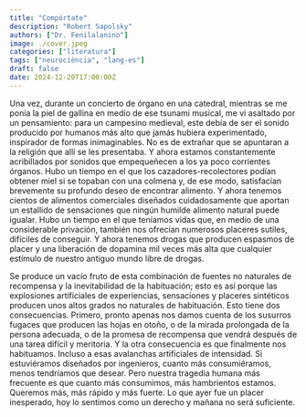 ```yaml
---
title: "Compórtate"
description: "Robert Sapolsky"
authors: ["Dr. Fenilalanino"]
image: ./cover.jpeg
categories: ["literatura"]
tags: ["neurociència", "lang-es"]
draft: false
date: 2024-12-20T17:00:00Z
---
```


Una vez, durante un concierto de órgano en una catedral, mientras se me ponía la piel de gallina en medio de ese tsunami musical, me vi asaltado por un pensamiento: para un campesino medieval, este debía de ser el sonido producido por humanos más alto que jamás hubiera experimentado, inspirador de formas inimaginables. No es de extrañar que se apuntaran a la religión que allí se les presentaba. Y ahora estamos constantemente acribillados por sonidos que empequeñecen a los ya poco corrientes órganos. Hubo un tiempo en el que los cazadores-recolectores podían obtener miel si se topaban con una colmena y, de ese modo, satisfacían brevemente su profundo deseo de encontrar alimento. Y ahora tenemos cientos de alimentos comerciales diseñados cuidadosamente que aportan un estallido de sensaciones que ningún humilde alimento natural puede igualar. Hubo un tiempo en el que teníamos vidas que, en medio de una considerable privación, también nos ofrecían numerosos placeres sutiles, difíciles de conseguir. Y ahora tenemos drogas que producen espasmos de placer y una liberación de dopamina mil veces más alta que cualquier estímulo de nuestro antiguo mundo libre de drogas.

Se produce un vacío fruto de esta combinación de fuentes no naturales de recompensa y la inevitabilidad de la habituación; esto es así porque las explosiones artificiales de experiencias, sensaciones y placeres sintéticos producen unos altos grados no naturales de habituación. Esto tiene dos consecuencias. Primero, pronto apenas nos damos cuenta de los susurros fugaces que producen las hojas en otoño, o de la mirada prolongada de la persona adecuada, o de la promesa de recompensa que vendrá después de una tarea difícil y meritoria. Y la otra consecuencia es que finalmente nos habituamos. Incluso a esas avalanchas artificiales de intensidad. Si estuviéramos diseñados por ingenieros, cuanto más consumiéramos, menos tendríamos que desear. Pero nuestra tragedia humana más frecuente es que cuanto más consumimos, más hambrientos estamos. Queremos más, más rápido y más fuerte. Lo que ayer fue un placer inesperado, hoy lo sentimos como un derecho y mañana no será suficiente.
